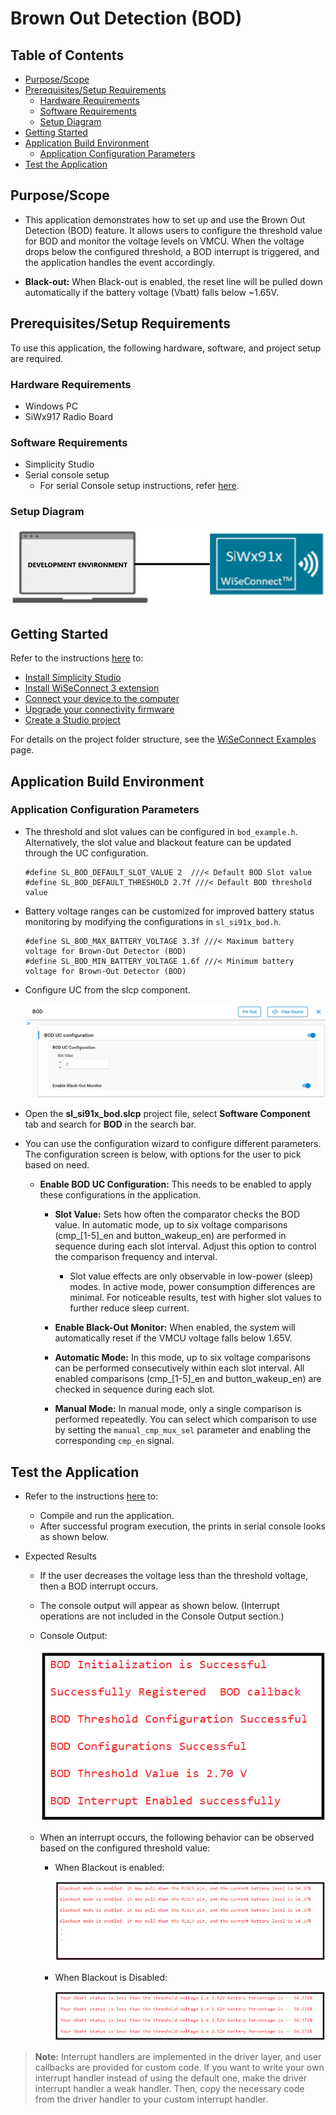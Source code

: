 # Brown Out Detection (BOD)

## Table of Contents

- [Purpose/Scope](#purposescope)
- [Prerequisites/Setup Requirements](#prerequisitessetup-requirements)
  - [Hardware Requirements](#hardware-requirements)
  - [Software Requirements](#software-requirements)
  - [Setup Diagram](#setup-diagram)
- [Getting Started](#getting-started)
- [Application Build Environment](#application-build-environment)
  - [Application Configuration Parameters](#application-configuration-parameters)
- [Test the Application](#test-the-application)

## Purpose/Scope

- This application demonstrates how to set up and use the Brown Out Detection (BOD) feature. It allows users to configure the threshold value for BOD and monitor the voltage levels on VMCU. When the voltage drops below the configured threshold, a BOD interrupt is triggered, and the application handles the event accordingly.

- **Black-out:** When Black-out is enabled, the reset line will be pulled down automatically if the battery voltage (Vbatt) falls below ~1.65V.

## Prerequisites/Setup Requirements

To use this application, the following hardware, software, and project setup are required.

### Hardware Requirements

- Windows PC
- SiWx917 Radio Board

### Software Requirements

- Simplicity Studio
- Serial console setup
  - For serial Console setup instructions, refer [here](https://docs.silabs.com/wiseconnect/latest/wiseconnect-developers-guide-developing-for-silabs-hosts/#console-input-and-output).

### Setup Diagram

![Figure: Introduction](resources/readme/setupdiagram.png)

## Getting Started

Refer to the instructions [here](https://docs.silabs.com/wiseconnect/latest/wiseconnect-getting-started/) to:

- [Install Simplicity Studio](https://docs.silabs.com/wiseconnect/latest/wiseconnect-developers-guide-developing-for-silabs-hosts/#install-simplicity-studio)
- [Install WiSeConnect 3 extension](https://docs.silabs.com/wiseconnect/latest/wiseconnect-developers-guide-developing-for-silabs-hosts/#install-the-wi-se-connect-3-extension)
- [Connect your device to the computer](https://docs.silabs.com/wiseconnect/latest/wiseconnect-developers-guide-developing-for-silabs-hosts/#connect-si-wx91x-to-computer)
- [Upgrade your connectivity firmware](https://docs.silabs.com/wiseconnect/latest/wiseconnect-developers-guide-developing-for-silabs-hosts/#update-si-wx91x-connectivity-firmware)
- [Create a Studio project](https://docs.silabs.com/wiseconnect/latest/wiseconnect-developers-guide-developing-for-silabs-hosts/#create-a-project)

For details on the project folder structure, see the [WiSeConnect Examples](https://docs.silabs.com/wiseconnect/latest/wiseconnect-examples/#example-folder-structure) page.

## Application Build Environment

### Application Configuration Parameters
  - The threshold and slot values can be configured in `bod_example.h`. Alternatively, the slot value and blackout feature can be updated through the UC configuration.
    ```
    #define SL_BOD_DEFAULT_SLOT_VALUE 2  ///< Default BOD Slot value
    #define SL_BOD_DEFAULT_THRESHOLD 2.7f ///< Default BOD threshold value
    ```
  - Battery voltage ranges can be customized for improved battery status monitoring by modifying the configurations in `sl_si91x_bod.h`.

    ```
    #define SL_BOD_MAX_BATTERY_VOLTAGE 3.3f ///< Maximum battery voltage for Brown-Out Detector (BOD)
    #define SL_BOD_MIN_BATTERY_VOLTAGE 1.6f ///< Minimum battery voltage for Brown-Out Detector (BOD)
    ```

- Configure UC from the slcp component.

  ![Figure: Introduction](resources/uc_screen/bod_uc_screen.png)

- Open  the **sl_si91x_bod.slcp** project file, select **Software Component** tab and search for **BOD** in the search bar.
- You can use the configuration wizard to configure different parameters. The configuration screen is below, with options for the user to pick based on need.

  - **Enable BOD UC Configuration:** This needs to be enabled to apply these configurations in the application.
    - **Slot Value:** Sets how often the comparator checks the BOD value. In automatic mode, up to six voltage comparisons (cmp_[1-5]_en and button_wakeup_en) are performed in sequence during each slot interval. Adjust this option to control the comparison frequency and interval.
      - Slot value effects are only observable in low-power (sleep) modes. In active mode, power consumption differences are minimal. For noticeable results, test with higher slot values to further reduce sleep current.

    - **Enable Black-Out Monitor:** When enabled, the system will automatically reset if the VMCU voltage falls below 1.65V.

    - **Automatic Mode:** In this mode, up to six voltage comparisons can be performed consecutively within each slot interval. All enabled comparisons (cmp_[1-5]_en and button_wakeup_en) are checked in sequence during each slot.

    - **Manual Mode:** In manual mode, only a single comparison is performed repeatedly. You can select which comparison to use by setting the `manual_cmp_mux_sel` parameter and enabling the corresponding `cmp_en` signal.

## Test the Application
- Refer to the instructions [here](https://docs.silabs.com/wiseconnect/latest/wiseconnect-getting-started/) to:

  - Compile and run the application.
  - After successful program execution, the prints in serial console looks as shown below.

- Expected Results
   - If the user decreases the voltage less than the threshold voltage, then a BOD interrupt occurs.
  - The console output will appear as shown below. (Interrupt operations are not included in the Console Output section.)

  - Console Output:

    ![Figure: Introduction](resources/readme/bod_result_console.png)

  - When an interrupt occurs, the following behavior can be observed based on the configured threshold value:

    - When Blackout is enabled:

      ![Figure: Introduction](resources/readme/bod_interrupt_result_console.png)

    - When Blackout is Disabled:

      ![Figure: Introduction](resources/readme/bod_interrupt_result_console_DisableBlkot.png)

> **Note:** Interrupt handlers are implemented in the driver layer, and user callbacks are provided for custom code. If you want to write your own interrupt handler instead of using the default one, make the driver interrupt handler a weak handler. Then, copy the necessary code from the driver handler to your custom interrupt handler.
